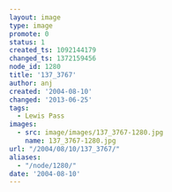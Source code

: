 ```yaml
---
layout: image
type: image
promote: 0
status: 1
created_ts: 1092144179
changed_ts: 1372159456
node_id: 1280
title: '137_3767'
author: anj
created: '2004-08-10'
changed: '2013-06-25'
tags:
  - Lewis Pass
images:
  - src: image/images/137_3767-1280.jpg
    name: 137_3767-1280.jpg
url: "/2004/08/10/137_3767/"
aliases:
  - "/node/1280/"
date: '2004-08-10'
---
```


